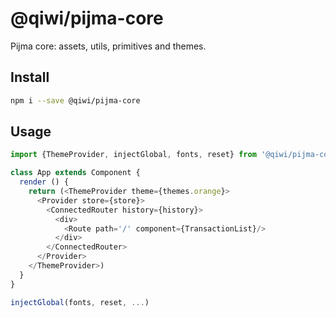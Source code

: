 # @qiwi/pijma-core

Pijma core: assets, utils, primitives and themes.

## Install
```bash
npm i --save @qiwi/pijma-core
```

## Usage
```javascript
import {ThemeProvider, injectGlobal, fonts, reset} from '@qiwi/pijma-core'

class App extends Component {
  render () {
    return (<ThemeProvider theme={themes.orange}>
      <Provider store={store}>
        <ConnectedRouter history={history}>
          <div>
            <Route path='/' component={TransactionList}/>
          </div>
        </ConnectedRouter>
      </Provider>
    </ThemeProvider>)
  }
}

injectGlobal(fonts, reset, ...)
```
